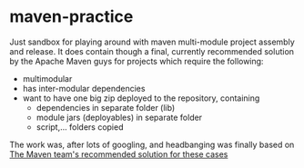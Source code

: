 maven-practice
==============

Just sandbox for playing around with maven multi-module project assembly and release.
It does contain though a final, currently recommended solution by the Apache Maven guys for projects which require the following:

* multimodular
* has inter-modular dependencies
* want to have one big zip deployed to the repository, containing
  * dependencies in separate folder (lib) 
  * module jars (deployables) in separate folder
  * script,... folders copied

The work was, after lots of googling, and headbanging was finally based on [The Maven team's recommended solution for these cases](http://maven.apache.org/plugins/maven-assembly-plugin/examples/multimodule/module-binary-inclusion-simple.html)
